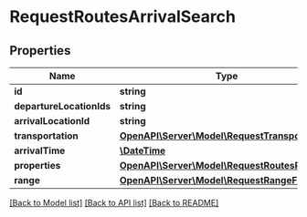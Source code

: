 # RequestRoutesArrivalSearch

## Properties
Name | Type | Description | Notes
------------ | ------------- | ------------- | -------------
**id** | **string** |  | 
**departureLocationIds** | **string** |  | 
**arrivalLocationId** | **string** |  | 
**transportation** | [**OpenAPI\Server\Model\RequestTransportation**](RequestTransportation.md) |  | 
**arrivalTime** | [**\DateTime**](\DateTime.md) |  | 
**properties** | [**OpenAPI\Server\Model\RequestRoutesProperty**](RequestRoutesProperty.md) |  | 
**range** | [**OpenAPI\Server\Model\RequestRangeFull**](RequestRangeFull.md) |  | [optional] 

[[Back to Model list]](../README.md#documentation-for-models) [[Back to API list]](../README.md#documentation-for-api-endpoints) [[Back to README]](../README.md)


